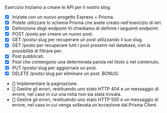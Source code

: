 Esercizio
Iniziamo a creare le API per il nostro blog. 
- [x] Iniziate con un nuovo progetto Express + Prisma.
- [x] Potete utilizzare lo schema Prisma che avete creato nell'esercizio di ieri.
- [x] Definizione degli endpoint
Vi chiediamo di definire i seguenti endpoint:
- [x] POST /posts per creare un nuovo post.
- [x] GET /posts/:slug per recuperare un post utilizzando il suo slug.
- [x] GET /posts per recuperare tutti i post presenti nel database, con la possibilità di filtrare per:
- [x] Post pubblicati.
- [x] Post che contengono una determinata parola nel titolo o nel contenuto.
- [x] PUT /posts/:slug per aggiornare un post.
- [x] DELETE /posts/:slug per eliminare un post.
BONUS:
- [] Implementare la paginazione.
- [] Gestire gli errori, restituendo uno stato HTTP 404 e un messaggio di errore, nel caso in cui una rotta non sia stata trovata.
- [] Gestire gli errori, restituendo uno stato HTTP 500 e un messaggio di errore, nel caso in cui venga sollevata un'eccezione dal Prisma Client.